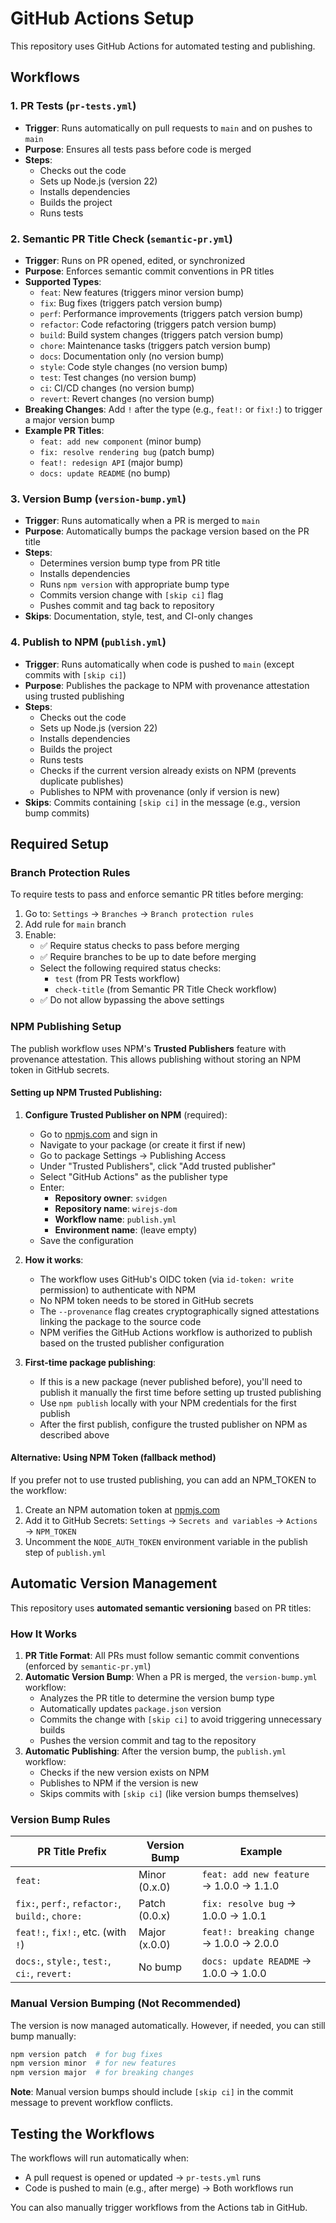 # GitHub Actions Setup

This repository uses GitHub Actions for automated testing and publishing.

## Workflows

### 1. PR Tests (`pr-tests.yml`)
- **Trigger**: Runs automatically on pull requests to `main` and on pushes to `main`
- **Purpose**: Ensures all tests pass before code is merged
- **Steps**:
  - Checks out the code
  - Sets up Node.js (version 22)
  - Installs dependencies
  - Builds the project
  - Runs tests

### 2. Semantic PR Title Check (`semantic-pr.yml`)
- **Trigger**: Runs on PR opened, edited, or synchronized
- **Purpose**: Enforces semantic commit conventions in PR titles
- **Supported Types**:
  - `feat`: New features (triggers minor version bump)
  - `fix`: Bug fixes (triggers patch version bump)
  - `perf`: Performance improvements (triggers patch version bump)
  - `refactor`: Code refactoring (triggers patch version bump)
  - `build`: Build system changes (triggers patch version bump)
  - `chore`: Maintenance tasks (triggers patch version bump)
  - `docs`: Documentation only (no version bump)
  - `style`: Code style changes (no version bump)
  - `test`: Test changes (no version bump)
  - `ci`: CI/CD changes (no version bump)
  - `revert`: Revert changes (no version bump)
- **Breaking Changes**: Add `!` after the type (e.g., `feat!:` or `fix!:`) to trigger a major version bump
- **Example PR Titles**:
  - `feat: add new component` (minor bump)
  - `fix: resolve rendering bug` (patch bump)
  - `feat!: redesign API` (major bump)
  - `docs: update README` (no bump)

### 3. Version Bump (`version-bump.yml`)
- **Trigger**: Runs automatically when a PR is merged to `main`
- **Purpose**: Automatically bumps the package version based on the PR title
- **Steps**:
  - Determines version bump type from PR title
  - Installs dependencies
  - Runs `npm version` with appropriate bump type
  - Commits version change with `[skip ci]` flag
  - Pushes commit and tag back to repository
- **Skips**: Documentation, style, test, and CI-only changes

### 4. Publish to NPM (`publish.yml`)
- **Trigger**: Runs automatically when code is pushed to `main` (except commits with `[skip ci]`)
- **Purpose**: Publishes the package to NPM with provenance attestation using trusted publishing
- **Steps**:
  - Checks out the code
  - Sets up Node.js (version 22)
  - Installs dependencies
  - Builds the project
  - Runs tests
  - Checks if the current version already exists on NPM (prevents duplicate publishes)
  - Publishes to NPM with provenance (only if version is new)
- **Skips**: Commits containing `[skip ci]` in the message (e.g., version bump commits)

## Required Setup

### Branch Protection Rules
To require tests to pass and enforce semantic PR titles before merging:

1. Go to: `Settings` → `Branches` → `Branch protection rules`
2. Add rule for `main` branch
3. Enable:
   - ✅ Require status checks to pass before merging
   - ✅ Require branches to be up to date before merging
   - Select the following required status checks:
     - `test` (from PR Tests workflow)
     - `check-title` (from Semantic PR Title Check workflow)
   - ✅ Do not allow bypassing the above settings

### NPM Publishing Setup
The publish workflow uses NPM's **Trusted Publishers** feature with provenance attestation. This allows publishing without storing an NPM token in GitHub secrets.

#### Setting up NPM Trusted Publishing:

1. **Configure Trusted Publisher on NPM** (required):
   - Go to [npmjs.com](https://www.npmjs.com/) and sign in
   - Navigate to your package (or create it first if new)
   - Go to package Settings → Publishing Access
   - Under "Trusted Publishers", click "Add trusted publisher"
   - Select "GitHub Actions" as the publisher type
   - Enter:
     - **Repository owner**: `svidgen`
     - **Repository name**: `wirejs-dom`
     - **Workflow name**: `publish.yml`
     - **Environment name**: (leave empty)
   - Save the configuration

2. **How it works**:
   - The workflow uses GitHub's OIDC token (via `id-token: write` permission) to authenticate with NPM
   - No NPM token needs to be stored in GitHub secrets
   - The `--provenance` flag creates cryptographically signed attestations linking the package to the source code
   - NPM verifies the GitHub Actions workflow is authorized to publish based on the trusted publisher configuration

3. **First-time package publishing**:
   - If this is a new package (never published before), you'll need to publish it manually the first time before setting up trusted publishing
   - Use `npm publish` locally with your NPM credentials for the first publish
   - After the first publish, configure the trusted publisher on NPM as described above

#### Alternative: Using NPM Token (fallback method)
If you prefer not to use trusted publishing, you can add an NPM_TOKEN to the workflow:

1. Create an NPM automation token at [npmjs.com](https://www.npmjs.com/)
2. Add it to GitHub Secrets: `Settings` → `Secrets and variables` → `Actions` → `NPM_TOKEN`
3. Uncomment the `NODE_AUTH_TOKEN` environment variable in the publish step of `publish.yml`

## Automatic Version Management

This repository uses **automated semantic versioning** based on PR titles:

### How It Works

1. **PR Title Format**: All PRs must follow semantic commit conventions (enforced by `semantic-pr.yml`)
2. **Automatic Version Bump**: When a PR is merged, the `version-bump.yml` workflow:
   - Analyzes the PR title to determine the version bump type
   - Automatically updates `package.json` version
   - Commits the change with `[skip ci]` to avoid triggering unnecessary builds
   - Pushes the version commit and tag to the repository
3. **Automatic Publishing**: After the version bump, the `publish.yml` workflow:
   - Checks if the new version exists on NPM
   - Publishes to NPM if the version is new
   - Skips commits with `[skip ci]` (like version bumps themselves)

### Version Bump Rules

| PR Title Prefix | Version Bump | Example |
|----------------|--------------|---------|
| `feat:` | Minor (0.x.0) | `feat: add new feature` → 1.0.0 → 1.1.0 |
| `fix:`, `perf:`, `refactor:`, `build:`, `chore:` | Patch (0.0.x) | `fix: resolve bug` → 1.0.0 → 1.0.1 |
| `feat!:`, `fix!:`, etc. (with `!`) | Major (x.0.0) | `feat!: breaking change` → 1.0.0 → 2.0.0 |
| `docs:`, `style:`, `test:`, `ci:`, `revert:` | No bump | `docs: update README` → 1.0.0 → 1.0.0 |

### Manual Version Bumping (Not Recommended)

The version is now managed automatically. However, if needed, you can still bump manually:
```bash
npm version patch  # for bug fixes
npm version minor  # for new features
npm version major  # for breaking changes
```

**Note**: Manual version bumps should include `[skip ci]` in the commit message to prevent workflow conflicts.

## Testing the Workflows

The workflows will run automatically when:
- A pull request is opened or updated → `pr-tests.yml` runs
- Code is pushed to main (e.g., after merge) → Both workflows run

You can also manually trigger workflows from the Actions tab in GitHub.
